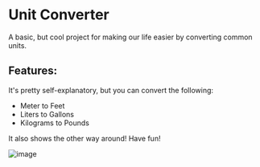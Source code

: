 # Unit Converter

A basic, but cool project for making our life easier by converting common units.

## Features:
It's pretty self-explanatory, but you can convert the following:
- Meter to Feet
- Liters to Gallons
- Kilograms to Pounds

It also shows the other way around! Have fun!

![image](https://github.com/rafaelnacle/unit-converter/assets/54647722/674af5ad-23f7-4979-a753-abfe3e4077df)
